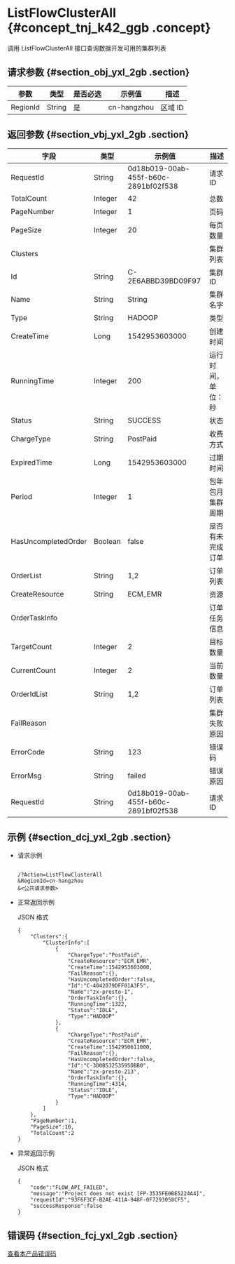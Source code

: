 # ListFlowClusterAll {#concept_tnj_k42_ggb .concept}

调用 ListFlowClusterAll 接口查询数据开发可用的集群列表

## 请求参数 {#section_obj_yxl_2gb .section}

|参数|类型|是否必选|示例值|描述|
|--|--|----|---|--|
|RegionId|String|是|cn-hangzhou|区域 ID|

## 返回参数 {#section_vbj_yxl_2gb .section}

|字段|类型|示例值|描述|
|--|--|---|--|
|RequestId|String|0d18b019-00ab-455f-b60c-2891bf02f538|请求 ID|
|TotalCount|Integer|42|总数|
|PageNumber|Integer|1|页码|
|PageSize|Integer|20|每页数量|
|Clusters| | |集群列表|
|Id|String|C-2E6ABBD39BD09F97|集群 ID|
|Name|String|String|集群名字|
|Type|String|HADOOP|类型|
|CreateTime|Long|1542953603000|创建时间|
|RunningTime|Integer|200|运行时间，单位：秒|
|Status|String|SUCCESS|状态|
|ChargeType|String|PostPaid|收费方式|
|ExpiredTime|Long|1542953603000|过期时间|
|Period|Integer|1|包年包月集群周期|
|HasUncompletedOrder|Boolean|false|是否有未完成订单|
|OrderList|String|1,2|订单列表|
|CreateResource|String|ECM\_EMR|资源|
|OrderTaskInfo| | |订单任务信息|
|TargetCount|Integer|2|目标数量|
|CurrentCount|Integer|2|当前数量|
|OrderIdList|String|1,2|订单列表|
|FailReason| | |集群失败原因|
|ErrorCode|String|123|错误码|
|ErrorMsg|String|failed|错误原因|
|RequestId|String|0d18b019-00ab-455f-b60c-2891bf02f538|请求 ID|

## 示例 {#section_dcj_yxl_2gb .section}

-   请求示例

    ```
    
    /?Action=ListFlowClusterAll
    &RegionId=cn-hangzhou
    &<公共请求参数>
    ```

-   正常返回示例

    JSON 格式

    ```
    {
    	"Clusters":{
    		"ClusterInfo":[
    			{
    				"ChargeType":"PostPaid",
    				"CreateResource":"ECM_EMR",
    				"CreateTime":1542953603000,
    				"FailReason":{},
    				"HasUncompletedOrder":false,
    				"Id":"C-4042079DFF01A3F5",
    				"Name":"zx-presto-1",
    				"OrderTaskInfo":{},
    				"RunningTime":1322,
    				"Status":"IDLE",
    				"Type":"HADOOP"
    			},
    			{
    				"ChargeType":"PostPaid",
    				"CreateResource":"ECM_EMR",
    				"CreateTime":1542950611000,
    				"FailReason":{},
    				"HasUncompletedOrder":false,
    				"Id":"C-3D0B53253595DBB0",
    				"Name":"zx-presto-213",
    				"OrderTaskInfo":{},
    				"RunningTime":4314,
    				"Status":"IDLE",
    				"Type":"HADOOP"
    			}
    		]
    	},
    	"PageNumber":1,
    	"PageSize":10,
    	"TotalCount":2
    }
    ```

-   异常返回示例

    JSON 格式

    ```
    {
    	"code":"FLOW_API_FAILED",
    	"message":"Project does not exist [FP-3535FE0BE5224A4]",
    	"requestId":"93F6F3CF-B2AE-411A-948F-0F7293058CF5",
    	"successResponse":false
    }
    ```


## 错误码 {#section_fcj_yxl_2gb .section}

[查看本产品错误码](https://error-center.alibabacloud.com/status/product/Emr)

